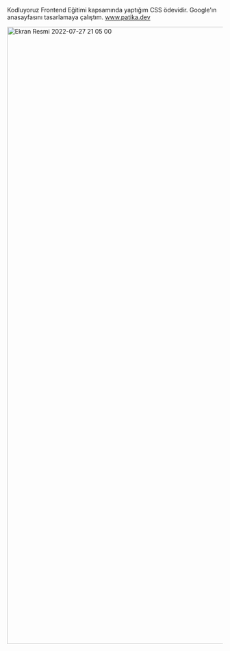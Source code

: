 Kodluyoruz Frontend Eğitimi kapsamında yaptığım CSS ödevidir. Google'ın anasayfasını tasarlamaya çalıştım. www.patika.dev

<img width="1438" alt="Ekran Resmi 2022-07-27 21 05 00" src="https://user-images.githubusercontent.com/74472601/181342016-70e2fbed-6d29-4529-9326-4cb5cce49e5f.png">

